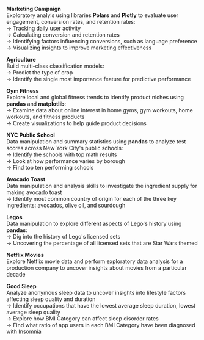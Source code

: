 **Marketing Campaign** </br>
Exploratory analyis using libraries **Polars** and **Plotly** to evaluate user engagement, conversion rates, and retention rates: </br>
-> Tracking daily user activity </br>
-> Calculating conversion and retention rates </br>
-> Identifying factors influencing conversions, such as language preference </br>
-> Visualizing insights to improve marketing effectiveness </br>

**Agriculture** </br>
Build multi-class classification models: </br>
-> Predict the type of crop </br>
-> Identify the single most importance feature for predictive performance </br>

**Gym Fitness** </br>
Explore local and global fitness trends to identify product niches using **pandas** and **matplotlib**:</br>
-> Examine data about online interest in home gyms, gym workouts, home workouts, and fitness products </br>
-> Create visualizations to help guide product decisions </br>

**NYC Public School**</br>
Data manipulation and summary statistics using **pandas** to analyze test scores across New York City's public schools:</br>
-> Identify the schools with top math results </br> 
-> Look at how performance varies by borough </br>
-> Find top ten performing schools </br>

**Avocado Toast** </br>
Data manipulation and analysis skills to investigate the ingredient supply for making avocado toast </br>
-> Identify most common country of origin for each of the three key ingredients: avocados, olive oil, and sourdough </br>

**Legos** </br>
Data manipulation to explore different aspects of Lego's history using **pandas**: </br>
-> Dig into the history of Lego's licensed sets </br>
-> Uncovering the percentage of all licensed sets that are Star Wars themed </br>

**Netflix Movies** </br>
Explore Netflix movie data and perform exploratory data analysis for a production company to uncover insights about movies from a particular decade </bn>

**Good Sleep** </br>
Analyze anonymous sleep data to uncover insights into lifestyle factors affecting sleep quality and duration </br>
-> Identify occupations that have the lowest average sleep duration, lowest average sleep quality </br>
-> Explore how BMI Category can affect sleep disorder rates </br>
-> Find what ratio of app users in each BMI Category have been diagnosed with Insomnia </br>
